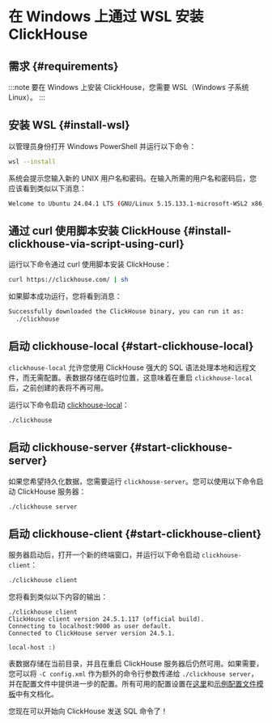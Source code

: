 
# 在 Windows 上通过 WSL 安装 ClickHouse

## 需求 {#requirements}

:::note
要在 Windows 上安装 ClickHouse，您需要 WSL（Windows 子系统 Linux）。
:::

<VerticalStepper>

## 安装 WSL {#install-wsl}

以管理员身份打开 Windows PowerShell 并运行以下命令：

```bash
wsl --install
```

系统会提示您输入新的 UNIX 用户名和密码。在输入所需的用户名和密码后，您应该看到类似以下消息：

```bash
Welcome to Ubuntu 24.04.1 LTS (GNU/Linux 5.15.133.1-microsoft-WSL2 x86_64)
```

## 通过 curl 使用脚本安装 ClickHouse {#install-clickhouse-via-script-using-curl}

运行以下命令通过 curl 使用脚本安装 ClickHouse：

```bash
curl https://clickhouse.com/ | sh
```

如果脚本成功运行，您将看到消息：

```bash
Successfully downloaded the ClickHouse binary, you can run it as:
  ./clickhouse
```

## 启动 clickhouse-local {#start-clickhouse-local}

`clickhouse-local` 允许您使用 ClickHouse 强大的 SQL 语法处理本地和远程文件，而无需配置。表数据存储在临时位置，这意味着在重启 `clickhouse-local` 后，之前创建的表将不再可用。

运行以下命令启动 [clickhouse-local](/operations/utilities/clickhouse-local)：

```bash
./clickhouse
```

## 启动 clickhouse-server {#start-clickhouse-server}

如果您希望持久化数据，您需要运行 `clickhouse-server`。您可以使用以下命令启动 ClickHouse 服务器：

```bash
./clickhouse server
```

## 启动 clickhouse-client {#start-clickhouse-client}

服务器启动后，打开一个新的终端窗口，并运行以下命令启动 `clickhouse-client`：

```bash
./clickhouse client
```

您将看到类似以下内容的输出：

```response
./clickhouse client
ClickHouse client version 24.5.1.117 (official build).
Connecting to localhost:9000 as user default.
Connected to ClickHouse server version 24.5.1.

local-host :)
```

表数据存储在当前目录，并且在重启 ClickHouse 服务器后仍然可用。如果需要，您可以将 `-C config.xml` 作为额外的命令行参数传递给 `./clickhouse server`，并在配置文件中提供进一步的配置。所有可用的配置设置在[这里](/operations/server-configuration-parameters/settings)和[示例配置文件模板](https://github.com/ClickHouse/ClickHouse/blob/master/programs/server/config.xml)中有文档化。

您现在可以开始向 ClickHouse 发送 SQL 命令了！

</VerticalStepper>
